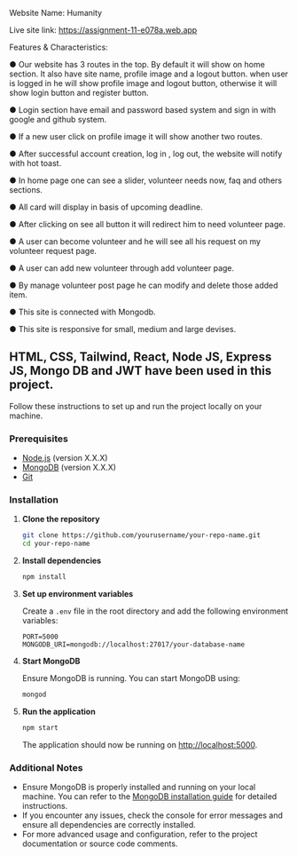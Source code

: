 Website Name: Humanity

Live site link: https://assignment-11-e078a.web.app

Features & Characteristics:

● Our website has 3 routes in the top. By default it will show on home section. It also have site name, profile image and a logout button. when user is logged in he will show profile image and logout button, otherwise it will show login button and register button.

● Login section have email and password based system and sign in with google and github system.

● If a new user click on profile image it will show another two routes.

● After successful account creation, log in , log out, the website will notify with hot toast.

● In home page one can see a slider, volunteer needs now, faq and others sections.

● All card will display in basis of upcoming deadline.

● After clicking on see all button it will redirect him to need volunteer page.

● A user can become volunteer and he will see all his request on my volunteer request page.

● A user can add new volunteer through add volunteer page.

● By manage volunteer post page he can modify and delete those added item.

● This site is connected with Mongodb.

● This site is responsive for small, medium and large devises.



## HTML, CSS, Tailwind, React, Node JS, Express JS, Mongo DB and JWT have been used in this project.



Follow these instructions to set up and run the project locally on your machine.

### Prerequisites

- [Node.js](https://nodejs.org/) (version X.X.X)
- [MongoDB](https://www.mongodb.com/) (version X.X.X)
- [Git](https://git-scm.com/)

### Installation

1. **Clone the repository**

    ```sh
    git clone https://github.com/yourusername/your-repo-name.git
    cd your-repo-name
    ```

2. **Install dependencies**

    ```sh
    npm install
    ```

3. **Set up environment variables**

    Create a `.env` file in the root directory and add the following environment variables:

    ```env
    PORT=5000
    MONGODB_URI=mongodb://localhost:27017/your-database-name
    ```

4. **Start MongoDB**

    Ensure MongoDB is running. You can start MongoDB using:

    ```sh
    mongod
    ```

5. **Run the application**

    ```sh
    npm start
    ```

    The application should now be running on [http://localhost:5000](http://localhost:5000).

### Additional Notes

- Ensure MongoDB is properly installed and running on your local machine. You can refer to the [MongoDB installation guide](https://docs.mongodb.com/manual/installation/) for detailed instructions.
- If you encounter any issues, check the console for error messages and ensure all dependencies are correctly installed.
- For more advanced usage and configuration, refer to the project documentation or source code comments.
